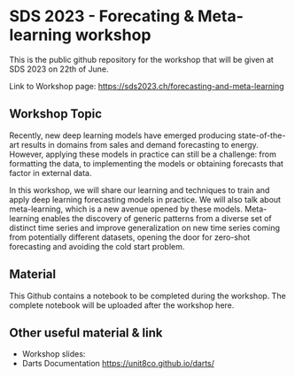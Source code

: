 # SDS 2023 - Forecating & Meta-learning workshop
This is the public github repository for the workshop that will be given at SDS 2023 on 22th of June.

Link to Workshop page: https://sds2023.ch/forecasting-and-meta-learning

## Workshop Topic
Recently, new deep learning models have emerged producing state-of-the-art results in domains from sales and demand forecasting to energy. However, applying these models in practice can still be a challenge: from formatting the data, to implementing the models or obtaining forecasts that factor in external data.

In this workshop, we will share our learning and techniques to train and apply deep learning forecasting models in practice. We will also talk about meta-learning, which is a new avenue opened by these models. Meta-learning enables the discovery of generic patterns from a diverse set of distinct time series and improve generalization on new time series coming from potentially different datasets, opening the door for zero-shot forecasting and avoiding the cold start problem.

## Material
This Github contains a notebook to be completed during the workshop. The complete notebook will be uploaded after the workshop here.

## Other useful material & link
- Workshop slides: 
- Darts Documentation https://unit8co.github.io/darts/
